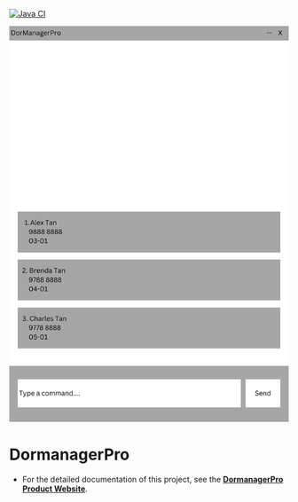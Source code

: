 [![Java CI](https://github.com/AY2425S1-CS2103T-W09-4/tp/actions/workflows/gradle.yml/badge.svg)](https://github.com/AY2425S1-CS2103T-W09-4/tp/actions/workflows/gradle.yml)

![Ui](docs/images/Ui.png)

# DormanagerPro


* For the detailed documentation of this project, see the **[DormanagerPro Product Website](https://ay2425s1-cs2103t-w09-4.github.io/tp/)**.

